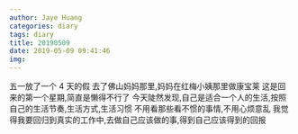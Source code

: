 ```yaml
---
author: Jaye Huang
categories: diary
tags: diary
title: 20190509
date: 2019-05-09 09:41:46
img:
---
```


五一放了一个 4 天的假
去了佛山妈妈那里,妈妈在红梅小姨那里做康宝莱
这是回来的第一个星期,简直是懒得不行了
今天陡然发现,自己是适合一个人的生活,按照自己的生活节奏,生活方式,生活习惯
不用看那些看不惯的事情,不用心烦意乱
我觉得我要回归到真实的工作中,去做自己应该做的事,得到自己应该得到的回报
